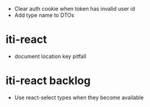 - Clear auth cookie when token has invalid user id
- Add type name to DTOs

# iti-react

- document location key pitfall

# iti-react backlog

- Use react-select types when they become available
